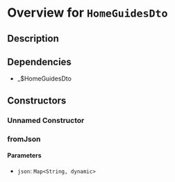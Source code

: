 # Overview for `HomeGuidesDto`

## Description



## Dependencies

- _$HomeGuidesDto

## Constructors

### Unnamed Constructor


### fromJson


#### Parameters

- `json`: `Map<String, dynamic>`
